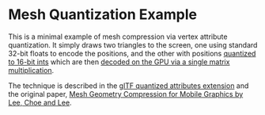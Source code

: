 Mesh Quantization Example
=========================

This is a minimal example of mesh compression via vertex attribute quantization.
It simply draws two triangles to the screen, one using standard 32-bit floats to
encode the positions, and the other with positions [quantized to 16-bit ints](https://github.com/tsherif/mesh-quantization-example/blob/gh-pages/index.html#L178) which
are then [decoded on the GPU via a single matrix multiplication](https://github.com/tsherif/mesh-quantization-example/blob/gh-pages/index.html#L59).

The technique is described in the [glTF quantized attributes extension](https://github.com/KhronosGroup/glTF/blob/master/extensions/Vendor/WEB3D_quantized_attributes/README.md) and
the original paper, [Mesh Geometry Compression for Mobile Graphics by Lee, Choe and Lee](http://cg.postech.ac.kr/research/mesh_comp_mobile/mesh_comp_mobile_conference.pdf).

